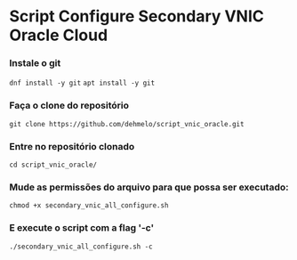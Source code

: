 # Script Configure Secondary VNIC Oracle Cloud

### Instale o git
```dnf install -y git```
```apt install -y git```

### Faça o clone do repositório
```git clone https://github.com/dehmelo/script_vnic_oracle.git```

### Entre no repositório clonado
```cd script_vnic_oracle/```

### Mude as permissões do arquivo para que possa ser executado:
```chmod +x secondary_vnic_all_configure.sh```

### E execute o script com a flag '-c'
```./secondary_vnic_all_configure.sh -c```

